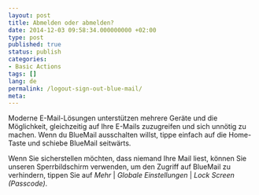 ```yaml
---
layout: post
title: Abmelden oder abmelden?
date: 2014-12-03 09:58:34.000000000 +02:00
type: post
published: true
status: publish
categories:
- Basic Actions
tags: []
lang: de
permalink: /logout-sign-out-blue-mail/
meta:
---
```


Moderne E-Mail-Lösungen unterstützen mehrere Geräte und die Möglichkeit, gleichzeitig auf Ihre E-Mails zuzugreifen und sich unnötig zu machen. Wenn du BlueMail ausschalten willst, tippe einfach auf die Home-Taste und schiebe BlueMail seitwärts.

Wenn Sie sicherstellen möchten, dass niemand Ihre Mail liest, können Sie unseren Sperrbildschirm verwenden, um den Zugriff auf BlueMail zu verhindern, tippen Sie auf *Mehr* \| *Globale Einstellungen* \| *Lock Screen (Passcode)*.
